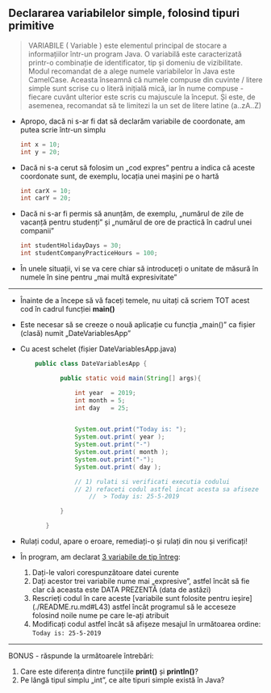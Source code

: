 ## Declararea variabilelor simple, folosind tipuri primitive

> VARIABILE ( Variable ) este elementul principal de stocare a informațiilor într-un program Java. O variabilă este caracterizată printr-o combinație de identificator, tip și domeniu de vizibilitate.
> Modul recomandat de a alege numele variabilelor în Java este CamelCase. Aceasta înseamnă că numele compuse din cuvinte / litere simple sunt scrise cu o literă inițială mică, iar în nume compuse - fiecare cuvânt ulterior este scris cu majuscule la început. Și este, de asemenea, recomandat să te limitezi la un set de litere latine (a..zA..Z)

* Apropo, dacă ni s-ar fi dat să declarăm variabile de coordonate, am putea scrie într-un simplu
    ```java
    int x = 10;
    int y = 20;
    ```

* Dacă ni s-a cerut să folosim un „cod expres” pentru a indica că aceste coordonate sunt, de exemplu, locația unei mașini pe o hartă
    ```java
    int carX = 10;
    int carY = 20;
    ```

* Dacă ni s-ar fi permis să anunțăm, de exemplu, „numărul de zile de vacanță pentru studenți” și „numărul de ore de practică în cadrul unei companii”
    ```java
    int studentHolidayDays = 30;
    int studentCompanyPracticeHours = 100;
    ```

* În unele situații, vi se va cere chiar să introduceți o unitate de măsură în numele în sine pentru „mai multă expresivitate”

---

* Înainte de a începe să vă faceți temele, nu uitați că scriem TOT acest cod în cadrul funcției **main()**
  
* Este necesar să se creeze o nouă aplicație cu funcția „main()” ca fișier (clasă) numit „DateVariablesApp”
* Cu acest schelet (fișier DateVariablesApp.java)
     ```java
         public class DateVariablesApp {

                public static void main(String[] args){

                    int year  = 2019;
                    int month = 5;
                    int day   = 25;


                    System.out.print("Today is: ");
                    System.out.print( year );
                    System.out.print("-")
                    System.out.print( month );
                    System.out.print("-");
                    System.out.print( day );

                    // 1) rulati si verificati executia codului
                    // 2) refaceti codul astfel incat acesta sa afiseze urmatorul mesaj:
                        //  > Today is: 25-5-2019

                }

            }
     ```

* Rulați codul, apare o eroare, remediați-o și rulați din nou și verificați!
* În program, am declarat [3 variabile de tip întreg](./README.ru.md#L37-L39):
   1. Dați-le valori corespunzătoare datei curente
   2. Dați acestor trei variabile nume mai „expresive”, astfel încât să fie clar că aceasta este DATA PREZENTĂ (data de astăzi)
   3. Rescrieți codul în care aceste [variabile sunt folosite pentru ieșire] (./README.ru.md#L43) astfel încât programul să le acceseze folosind noile nume pe care le-ați atribuit
   4. Modificați codul astfel încât să afișeze mesajul în următoarea ordine:
     ```Today is: 25-5-2019```

---
BONUS - răspunde la următoarele întrebări:
1. Care este diferența dintre funcțiile **print()** și **println()**?
2. Pe lângă tipul simplu „int”, ce alte tipuri simple există în Java?
